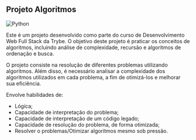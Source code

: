 ## Projeto Algoritmos

<img alt="Python" src="https://img.shields.io/badge/-Python-black?style=flat-square&logo=python">    

Este é um projeto desenvolvido como parte do curso de Desenvolvimento Web Full Stack da Trybe. O objetivo deste projeto é praticar os conceitos de algoritmos, incluindo análise de complexidade, recursão e algoritmos de ordenação e busca.

O projeto consiste na resolução de diferentes problemas utilizando algoritmos. Além disso, é necessário analisar a complexidade dos algoritmos utilizados em cada problema, a fim de otimizá-los e melhorar sua eficiência.

Envolve habilidades de: 
* Lógica;
* Capacidade de interpretação do problema;
* Capacidade de interpretação de um código legado;
* Capacidade de resolução do problema, de forma otimizada;
* Resolver o problemas/Otimizar algoritmos mesmo sob pressão.
